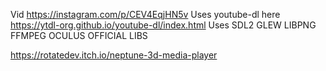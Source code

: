 Vid https://instagram.com/p/CEV4EqjHN5v
Uses youtube-dl here https://ytdl-org.github.io/youtube-dl/index.html
Uses SDL2 GLEW LIBPNG FFMPEG OCULUS OFFICIAL LIBS

https://rotatedev.itch.io/neptune-3d-media-player
